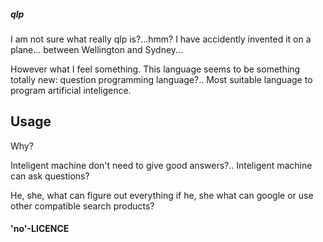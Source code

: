 ##### qlp

I am not sure what really qlp is?...hmm? I have accidently invented it on a plane... between Wellington and Sydney... 

However what I feel something. This language seems to be something totally new: question programming language?.. Most suitable language to program artificial inteligence.

## Usage

Why?

Inteligent machine don't need to give good answers?.. Inteligent machine can ask questions?

He, she, what can figure out everything if he, she what can google or use other compatible search products?

#### 'no'-LICENCE


